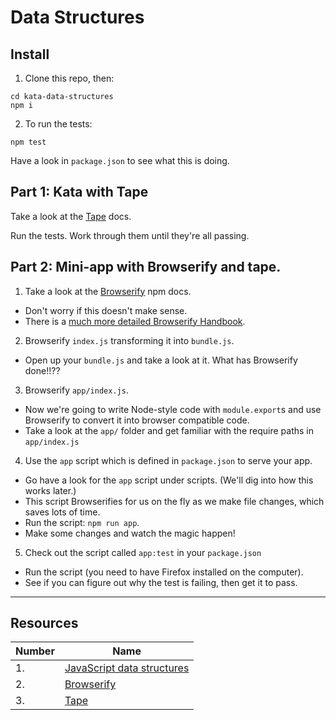 # Data Structures

## Install

1. Clone this repo, then:
  ```shell
  cd kata-data-structures
  npm i
  ```

2. To run the tests:
  ```shell
  npm test
  ```
  Have a look in `package.json` to see what this is doing.


## Part 1: Kata with Tape

Take a look at the [Tape](https://www.npmjs.com/package/tape) docs.

Run the tests. Work through them until they're all passing.

## Part 2: Mini-app with Browserify and tape.

1. Take a look at the [Browserify](https://www.npmjs.com/package/browserify) npm docs.
  - Don't worry if this doesn't make sense.
  - There is a [much more detailed Browserify Handbook](https://github.com/substack/browserify-handbook).

2. Browserify `index.js` transforming it into `bundle.js`.
  - Open up your `bundle.js` and take a look at it. What has Browserify done!!??

3. Browserify `app/index.js`.
  - Now we're going to write Node-style code with `module.export`s and use Browserify to convert it into browser compatible code.
  - Take a look at the `app/` folder and get familiar with the require paths in `app/index.js`

4. Use the `app` script which is defined in `package.json` to serve your app.
  - Go have a look for the `app` script under scripts. (We'll dig into how this works later.) 
  - This script Browserifies for us on the fly as we make file changes, which saves lots of time.
  - Run the script: `npm run app`.
  - Make some changes and watch the magic happen!

5. Check out the script called `app:test` in your `package.json`
  - Run the script (you need to have Firefox installed on the computer).
  - See if you can figure out why the test is failing, then get it to pass.

---

## Resources

Number | Name
-------|-------------------
1.     | [JavaScript data structures](https://developer.mozilla.org/en-US/docs/Web/JavaScript/Data_structures)
2.     | [Browserify](https://www.npmjs.com/package/browserify)
3.     | [Tape](https://www.npmjs.com/package/tape)
